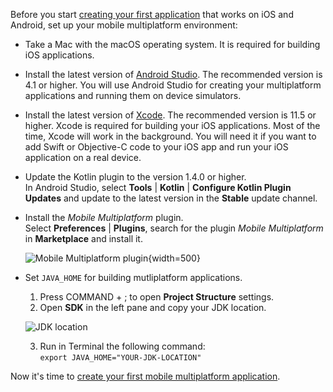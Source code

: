 [//]: # (title: Set up the mobile multiplatform environment)
[//]: # (auxiliary-id: Set_up_mobile_multiplatform_environment)

Before you start [creating your first application](create-first-app.md) that works on iOS and Android, set up your mobile 
multiplatform environment:

* Take a Mac with the macOS operating system. It is required for building iOS applications.
* Install the latest version of [Android Studio](https://developer.android.com/studio). The recommended version is 4.1 
or higher. You will use Android Studio for creating your multiplatform applications and running them on device simulators.
* Install the latest version of [Xcode](https://apps.apple.com/us/app/xcode/id497799835). The recommended version is 11.5 
or higher. 
Xcode is required for building your iOS applications. Most of the time, Xcode will work in the background. You will need
 it if you want to add Swift or Objective-C code to your iOS app and run your iOS application on a real device.
* Update the Kotlin plugin to the version 1.4.0 or higher.  
    In Android Studio, select **Tools** | **Kotlin** | **Configure Kotlin Plugin Updates** and update to the latest 
    version in the **Stable** update channel.
* Install the *Mobile Multiplatform* plugin.  
    Select  **Preferences** | **Plugins**, search for the plugin *Mobile Multiplatform* in **Marketplace** and install it.
    
    ![Mobile Multiplatform plugin](mobile-multiplatform-plugin.png){width=500}
    
* Set `JAVA_HOME` for building mutliplatform applications.  
     
    1. Press COMMAND + ; to open **Project Structure** settings.
    2. Open **SDK** in the left pane and copy your JDK location. 
    
    ![JDK location](jdk-location.png)
    
    3. Run in Terminal the following command:  
        `export JAVA_HOME="YOUR-JDK-LOCATION"` 

Now it's time to [create your first mobile multiplatform application](create-first-app.md).